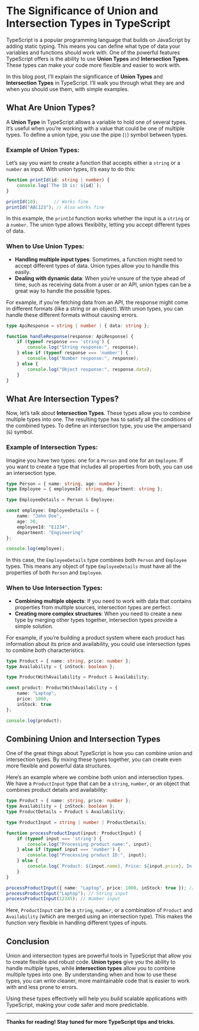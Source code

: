 # The Significance of Union and Intersection Types in TypeScript

TypeScript is a popular programming language that builds on JavaScript by adding static typing. This means you can define what type of data your variables and functions should work with. One of the powerful features TypeScript offers is the ability to use **Union Types** and **Intersection Types**. These types can make your code more flexible and easier to work with.

In this blog post, I’ll explain the significance of **Union Types** and **Intersection Types** in TypeScript. I’ll walk you through what they are and when you should use them, with simple examples.

## What Are Union Types?

A **Union Type** in TypeScript allows a variable to hold one of several types. It’s useful when you’re working with a value that could be one of multiple types. To define a union type, you use the pipe (`|`) symbol between types.

### Example of Union Types:

Let’s say you want to create a function that accepts either a `string` or a `number` as input. With union types, it’s easy to do this:

```typescript
function printId(id: string | number) {
    console.log(`The ID is: ${id}`);
}

printId(10);      // Works fine
printId("ABC123"); // Also works fine
```

In this example, the `printId` function works whether the input is a `string` or a `number`. The union type allows flexibility, letting you accept different types of data.

### When to Use Union Types:

- **Handling multiple input types**: Sometimes, a function might need to accept different types of data. Union types allow you to handle this easily.
- **Dealing with dynamic data**: When you’re unsure of the type ahead of time, such as receiving data from a user or an API, union types can be a great way to handle the possible types.

For example, if you're fetching data from an API, the response might come in different formats (like a string or an object). With union types, you can handle these different formats without causing errors.

```typescript
type ApiResponse = string | number | { data: string };

function handleResponse(response: ApiResponse) {
    if (typeof response === 'string') {
        console.log("String response:", response);
    } else if (typeof response === 'number') {
        console.log("Number response:", response);
    } else {
        console.log("Object response:", response.data);
    }
}
```

## What Are Intersection Types?

Now, let’s talk about **Intersection Types**. These types allow you to combine multiple types into one. The resulting type has to satisfy all the conditions of the combined types. To define an intersection type, you use the ampersand (`&`) symbol.

### Example of Intersection Types:

Imagine you have two types: one for a `Person` and one for an `Employee`. If you want to create a type that includes all properties from both, you can use an intersection type.

```typescript
type Person = { name: string, age: number };
type Employee = { employeeId: string, department: string };

type EmployeeDetails = Person & Employee;

const employee: EmployeeDetails = {
    name: "John Doe",
    age: 30,
    employeeId: "E1234",
    department: "Engineering"
};

console.log(employee);
```

In this case, the `EmployeeDetails` type combines both `Person` and `Employee` types. This means any object of type `EmployeeDetails` must have all the properties of both `Person` and `Employee`.

### When to Use Intersection Types:

- **Combining multiple objects**: If you need to work with data that contains properties from multiple sources, intersection types are perfect.
- **Creating more complex structures**: When you need to create a new type by merging other types together, intersection types provide a simple solution.

For example, if you’re building a product system where each product has information about its price and availability, you could use intersection types to combine both characteristics.

```typescript
type Product = { name: string, price: number };
type Availability = { inStock: boolean };

type ProductWithAvailability = Product & Availability;

const product: ProductWithAvailability = {
    name: "Laptop",
    price: 1000,
    inStock: true
};

console.log(product);
```

## Combining Union and Intersection Types

One of the great things about TypeScript is how you can combine union and intersection types. By mixing these types together, you can create even more flexible and powerful data structures.

Here’s an example where we combine both union and intersection types. We have a `ProductInput` type that can be a `string`, `number`, or an object that combines product details and availability:

```typescript
type Product = { name: string, price: number };
type Availability = { inStock: boolean };
type ProductDetails = Product & Availability;

type ProductInput = string | number | ProductDetails;

function processProductInput(input: ProductInput) {
    if (typeof input === 'string') {
        console.log("Processing product name:", input);
    } else if (typeof input === 'number') {
        console.log("Processing product ID:", input);
    } else {
        console.log(`Product: ${input.name}, Price: ${input.price}, In Stock: ${input.inStock}`);
    }
}

processProductInput({ name: "Laptop", price: 1000, inStock: true }); // Object input
processProductInput("Laptop"); // String input
processProductInput(12345); // Number input
```

Here, `ProductInput` can be a `string`, `number`, or a combination of `Product` and `Availability` (which are merged using an intersection type). This makes the function very flexible in handling different types of inputs.

## Conclusion

Union and intersection types are powerful tools in TypeScript that allow you to create flexible and robust code. **Union types** give you the ability to handle multiple types, while **intersection types** allow you to combine multiple types into one. By understanding when and how to use these types, you can write cleaner, more maintainable code that is easier to work with and less prone to errors.

Using these types effectively will help you build scalable applications with TypeScript, making your code safer and more predictable.

---

**Thanks for reading! Stay tuned for more TypeScript tips and tricks.**
 